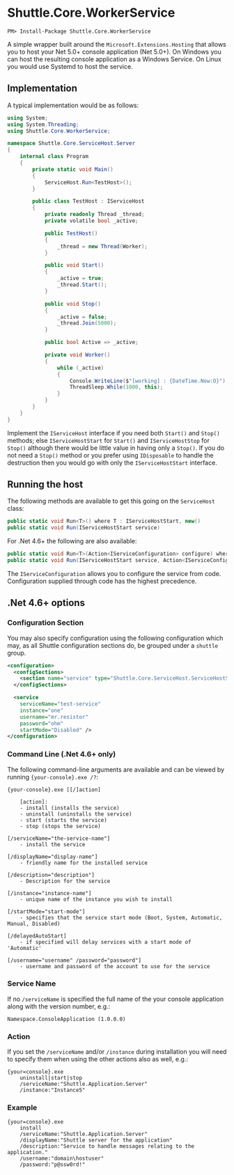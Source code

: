 # Shuttle.Core.WorkerService

```
PM> Install-Package Shuttle.Core.WorkerService
```

A simple wrapper built around the `Microsoft.Extensions.Hosting` that allows you to host your Net 5.0+ console application (Net 5.0+).  On Windows you can host the resulting console application as a Windows Service.  On Linux you would use Systemd to host the service.

## Implementation

A typical implementation would be as follows:

``` c#
using System;
using System.Threading;
using Shuttle.Core.WorkerService;

namespace Shuttle.Core.ServiceHost.Server
{
    internal class Program
    {
        private static void Main()
        {
            ServiceHost.Run<TestHost>();
        }

        public class TestHost : IServiceHost
        {
            private readonly Thread _thread;
            private volatile bool _active;

            public TestHost()
            {
                _thread = new Thread(Worker);
            }

            public void Start()
            {
                _active = true;
                _thread.Start();
            }

            public void Stop()
            {
                _active = false;
                _thread.Join(5000);
            }

            public bool Active => _active;

            private void Worker()
            {
                while (_active)
                {
                    Console.WriteLine($"[working] : {DateTime.Now:O}");
                    ThreadSleep.While(1000, this);
                }
            }
        }
    }
}
```

Implement the `IServiceHost` interface if you need both `Start()` and `Stop()` methods; else `IServiceHostStart` for `Start()` and `IServiceHostStop` for `Stop()` although there would be little value in having only a `Stop()`.  If you do not need a `Stop()` method or you prefer using `IDisposable` to handle the destruction then you would go with only the `IServiceHostStart` interface.

## Running the host

The following methods are available to get this going on the `ServiceHost` class:

``` c#
public static void Run<T>() where T : IServiceHostStart, new()
public static void Run(IServiceHostStart service)
```

For .Net 4.6+ the following are also available:

``` c#
public static void Run<T>(Action<IServiceConfiguration> configure) where T : IServiceHostStart, new()
public static void Run(IServiceHostStart service, Action<IServiceConfiguration> configure)
```

The `IServiceConfiguration` allows you to configure the service from code.  Configuration supplied through code has the highest precedence.

## .Net 4.6+ options

### Configuration Section

You may also specify configuration using the following configuration which may, as all Shuttle configuration sections do, be grouped under a `shuttle` group.

``` xml
<configuration>
  <configSections>
    <section name="service" type="Shuttle.Core.ServiceHost.ServiceHostSection, Shuttle.Core.ServiceHost" />
  </configSections>

  <service
    serviceName="test-service"
    instance="one"
    username="mr.resistor"
    password="ohm"
    startMode="Disabled" />
</configuration>
```

### Command Line (.Net 4.6+ only)

The following command-line arguments are available and can be viewed by running `{your-console}.exe /?`:

```
{your-console}.exe [[/]action]

	[action]:
	- install (installs the service)
	- uninstall (uninstalls the service)
	- start (starts the service)
	- stop (stops the service)

[/serviceName="the-service-name"]
	- install the service
		
[/displayName="display-name"]				
	- friendly name for the installed service
		
[/description="description"]				
	- Description for the service
		
[/instance="instance-name"]
	- unique name of the instance you wish to install
		
[/startMode="start-mode"]
	- specifies that the service start mode (Boot, System, Automatic, Manual, Disabled)
		
[/delayedAutoStart]
	- if specified will delay services with a start mode of 'Automatic'

[/username="username" /password="password"]
	- username and password of the account to use for the service
```

### Service Name

If no `/serviceName` is specified the full name of the your console application along with the version number, e.g.:

```
Namespace.ConsoleApplication (1.0.0.0)
```

### Action

If you set the `/serviceName` and/or `/instance` during installation you will need to specify them when using the other actions also as well, e.g.:

```
{your=console}.exe 
	uninstall|start|stop
	/serviceName:"Shuttle.Application.Server" 
	/instance:"Instance5"
```

### Example

```
{your=console}.exe 
	install 
	/serviceName:"Shuttle.Application.Server" 
	/displayName:"Shuttle server for the application"
	/description:"Service to handle messages relating to the application." 
	/username:"domain\hostuser"
	/password:"p@ssw0rd!"
```


